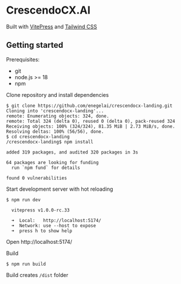 # CrescendoCX.AI 

Built with [VitePress](https://vitepress.vuejs.org) and [Tailwind CSS](https://tailwindcss.com)

## Getting started 

Prerequisites: 
- git
- node.js >= 18 
- npm

Clone repository and install dependencies

```shell
$ git clone https://github.com/enegelai/crescendocx-landing.git
Cloning into 'crescendocx-landing'...
remote: Enumerating objects: 324, done.
remote: Total 324 (delta 0), reused 0 (delta 0), pack-reused 324
Receiving objects: 100% (324/324), 81.35 MiB | 2.73 MiB/s, done.
Resolving deltas: 100% (56/56), done.
$ cd crescendocx-landing
/crescendocx-landing$ npm install

added 319 packages, and audited 320 packages in 3s

64 packages are looking for funding
  run `npm fund` for details

found 0 vulnerabilities
```

Start development server with hot reloading
```shell
$ npm run dev

  vitepress v1.0.0-rc.33

  ➜  Local:   http://localhost:5174/
  ➜  Network: use --host to expose
  ➜  press h to show help

```

Open http://localhost:5174/  

Build

```shell
$ npm run build
```

Build creates `/dist` folder

